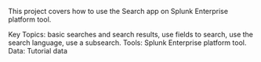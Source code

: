 This project covers how to use the Search app on Splunk Enterprise platform tool.

Key Topics: basic searches and search results, use fields to search, use the search language, use a subsearch.
Tools: Splunk Enterprise platform tool.
Data: Tutorial data
